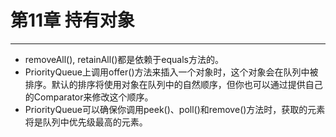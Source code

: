 # 第11章 持有对象

---
- removeAll(), retainAll()都是依赖于equals方法的。
- PriorityQueue上调用offer()方法来插入一个对象时，这个对象会在队列中被排序。默认的排序将使用对象在队列中的自然顺序，但你也可以通过提供自己的Comparator来修改这个顺序。
- PriorityQueue可以确保你调用peek()、poll()和remove()方法时，获取的元素将是队列中优先级最高的元素。